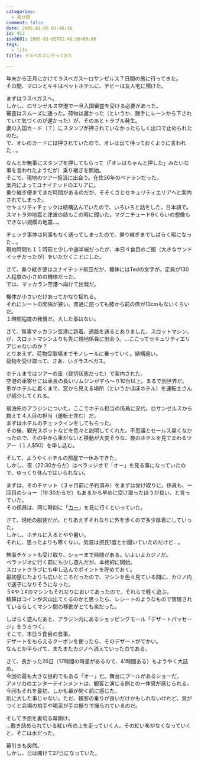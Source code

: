 ```yaml
---
categories:
  - 未分類
comment: false
date: 2005-01-05 01:46:36
id: 912
iso8601: 2005-01-05T01:46:36+09:00
tags:
  - life
title: ラスベガスに行ってきた

---
```


<div class="entry-body">
  <p>年末から正月にかけてラスベガス〜ロサンゼルス７日間の旅に行ってきた。<br />
    その間、マロンとキキはペットホテルに、チビーは友人宅に預けた。</p>

  <p>まずはラスベガスへ。<br />
    しかし、ロサンゼルス空港で一旦入国審査を受ける必要があった。<br />
    審査はスムーズに通った。荷物は遅かった（というか、勝手にレーンから下されていて気づくのが遅かった）が、そのあとトラブル発生。<br />
    妻の入国カード（？）にスタンプが押されていなかったらしく出口で止められたのだ。<br />
    で、オレのカードには押されていたので、オレは出て待っておくように言われた…。</p>

  <p>なんとか無事にスタンプを押してもらって（「オレはちゃんと押した」みたいな事を言われたようだが）乗り継ぎを開始。<br />
    そこで、現地のツアー担当に出会う。在住26年のベテランだった。<br />
    案内によってユナイテッドのエリアに。<br />
    乗り継ぎ便までまだ時間があるのだが、そそくさとセキュリティエリアへと案内されてしまった。<br />
    セキュリティチェックは結構込んでいたので、いろいろと話をした。日本語で。<br />
    スマトラ沖地震と津波の話もこの時に聞いた。マグニチュード9くらいの想像もできない規模の地震…。</p>

  <p>チェック事体は何事もなく通ってしまったので、乗り継ぎまでしばらく暇になった…。<br />
    現地時間も１１時前と少し中途半端だったが、本日４食目のご飯（大きなサンドイッチだったが）をいただくことにした。</p>

  <p>さて、乗り継ぎ便はユナイテッド航空だが、機体にはTedの文字が。定員が130人程度の小さめの機体だった。<br />
    では、マッカラン空港へ向けて出発だ。</p>

  <p>機体が小さいだけあってかなり揺れる。<br />
    それにシートの間隔が狭い。普通に座っても膝から前の席が10cmもないくらいだ。<br />
    １時間程度の我慢だ。大した事はない。</p>

  <p>さて、無事マッカラン空港に到着。通路を通るとありました、スロットマシン。<br />
    が、スロットマシンよりも先に現地係員に出会う。…ここってセキュリティエリアじゃないのか？<br />
    とりあえず、荷物受取場までモノレールに乗っていく。結構遠い。<br />
    荷物を受け取って、さあ、いざラスベガス。</p>

  <p>ホテルまではツアーの車（貸切状態だった）で案内された。<br />
    空港の車寄せには車長の長いリムジンがずら〜り10台以上。まるで別世界だ。<br />
    車がホテルに着くまで、窓から見える場所（というかほぼホテル）を運転士さんが紹介してくれる。</p>

  <p>宿泊先のアラジンについた。ここでホテル担当の係員に交代。ロサンゼルスから数えて４人目の担当（運転士含む）だ。<br />
    まずはホテルのチェックインをしてもらった。<br />
    その後、観光スポットなどを色々と説明してくれた。不思議とセールス臭くなかったので、その中から車がないと移動が大変そうな、夜のホテルを見てまわるツアー（１人$50）を申し込む。</p>

  <p>そして、ようやくホテルの部屋で一休みできた。<br />
    しかし、夜（22:30からだ）はベラッジオで「オー」を見る事になっていたので、ゆっくり休んではいられない。</p>

  <p>まずは、そのチケット（３ヶ月前に予約済み）をまずは受け取りに。係員も、一回目のショー（19:30からだ）もあるから早めに受け取ったほうが良い、と言っていた。<br />
    その係員は、同じ時刻に「<a href="http://www.mgmgrand.com/entertainment/ka-cirque-du-soleil-show.aspx">カー</a>」を見に行くといっていた。</p>

  <p>さて、現地の服装だが。とりあえずそれなりに外を歩くので多少厚着にしていった。<br />
    しかし、ホテルに入るとやや暑い。<br />
    それに、思ったよりも寒くない。気温は摂氏1度とか聞いていたのだけど…。</p>

  <p>無事チケットも受け取り、ショーまで時間がある。いよいよカジノだ。<br />
    ベラッジオに行く前にも少し遊んだが、本格的に開始。<br />
    スロットクラブにも申し込んでポイントを貯めておく。<br />
    最初感じたよりも広いところだったので、マシンを色々見ている間に、カジノ内で迷子になりそうになった。<br />
    ５&cent;や１&cent;のマシンもそれなりにおいてあったので、それらで軽く遊ぶ。<br />
    精算はコインが沢山出てくるのかと思ったら、レシートのようなもので管理されているらしくマシン間の移動がとても楽だった。</p>

  <p>しばらく遊んだあと、アラジン内にあるショッピングモール「デザートパッセージ」をうろつく。<br />
    そこで、本日５食目の食事。<br />
    デザートをもらえるクーポンを使ったら、そのデザートがでかい。<br />
    なんとか平らげて、またまたカジノへ消えていったのである。</p>

  <p>さて、長かった26日（17時間の時差があるので、41時間ある）もようやく大詰め。<br />
    今回の最も大きな目的でもある「オー」だ。舞台にプールがあるショーだ。<br />
    アメリカのエンターテインメントは、観客と演じる側との一体感が感じられる。今回もそれを最初、しかも幕が開く前に感じた。<br />
    別に大した事じゃない。ただ、観客の乗りが良いだけかもしれないけれど、気がつくと会場の拍手や喝采が手の振りで操られているのだ。</p>

  <p>そして予想を裏切る幕開け。<br />
    …敷き詰められている紅い布の上を走っていく人。その紅い布がなくなっていくと、そこは水だった。</p>

  <p>幕引きも突然。<br />
    しかし、日は開けて27日になっていた。</p>
</div>
